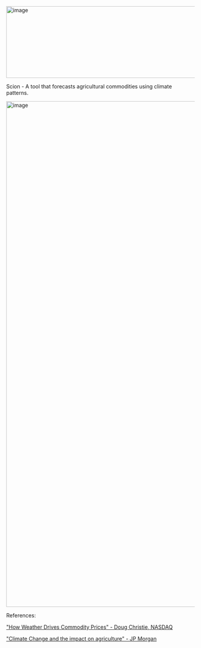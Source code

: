 <img width="1128" height="191" alt="image" src="https://github.com/user-attachments/assets/46b4083a-5b6f-4a18-a7d5-3efd0ffa5cdd" />

Scion - A tool that forecasts agricultural commodities using climate patterns. 

<img width="1574" height="1346" alt="image" src="https://github.com/user-attachments/assets/bf87c1e5-7759-44b4-b5bd-0e26273d5886" />
 
References:

["How Weather Drives Commodity Prices" - Doug Christie, NASDAQ](https://www.nasdaq.com/articles/how-weather-drives-commodity-prices)

["Climate Change and the impact on agriculture" - JP Morgan](https://www.jpmorgan.com/insights/global-research/sustainability/climate-change-agriculture)
